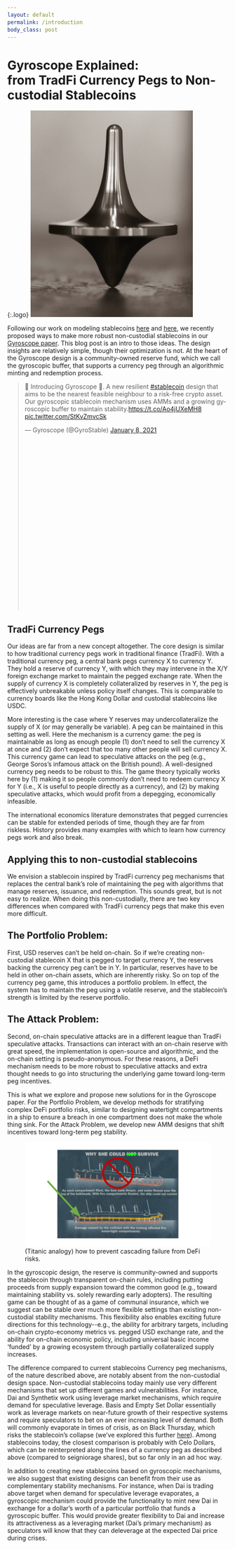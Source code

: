 ```yaml
---
layout: default
permalink: /introduction
body_class: post
---
```


# Gyroscope Explained:<br> from TradFi Currency Pegs to Non-custodial Stablecoins

{:.logo}
!["Spinning Gyroscope"](figures/spinning_top.png)

Following our work on modeling stablecoins [here](https://medium.com/coinmonks/stablecoins-2-0-economic-foundations-for-defi-b9ab38500b87) and [here](https://medium.com/coinmonks/insights-from-modeling-stablecoins-a30e732aef1b), we recently proposed ways to make more robust non-custodial stablecoins in our [Gyroscope paper](litepaper). This blog post is an intro to those ideas. The design insights are relatively simple, though their optimization is not. At the heart of the Gyroscope design is a community-owned reserve fund, which we call the gyroscopic buffer, that supports a currency peg through an algorithmic minting and redemption process.

<blockquote class="twitter-tweet" style="min-height: 520px;"><p lang="en" dir="ltr">🚨 Introducing Gyroscope 🚨. A new resilient <a href="https://twitter.com/hashtag/stablecoin?src=hash&amp;ref_src=twsrc%5Etfw">#stablecoin</a> design that aims to be the nearest feasible neighbour to a risk-free crypto asset. Our gyroscopic stablecoin mechanism uses AMMs and a growing gyroscopic buffer to maintain stability.<a href="https://t.co/Ao4jUXeMH8">https://t.co/Ao4jUXeMH8</a> <a href="https://t.co/StKvZmvcSk">pic.twitter.com/StKvZmvcSk</a></p>&mdash; Gyroscope (@GyroStable) <a href="https://twitter.com/GyroStable/status/1347573355818459136?ref_src=twsrc%5Etfw">January 8, 2021</a></blockquote> <script async src="https://platform.twitter.com/widgets.js" charset="utf-8"></script> 

## TradFi Currency Pegs

Our ideas are far from a new concept altogether. The core design is similar to how traditional currency pegs work in traditional finance (TradFi). With a traditional currency peg, a central bank pegs currency X to currency Y. They hold a reserve of currency Y, with which they may intervene in the X/Y foreign exchange market to maintain the pegged exchange rate. When the supply of currency X is completely collateralized by reserves in Y, the peg is effectively unbreakable unless policy itself changes. This is comparable to currency boards like the Hong Kong Dollar and custodial stablecoins like USDC.

More interesting is the case where Y reserves may undercollateralize the supply of X (or may generally be variable). A peg can be maintained in this setting as well. Here the mechanism is a currency game: the peg is maintainable as long as enough people (1) don’t need to sell the currency X at once and (2) don’t expect that too many other people will sell currency X. This currency game can lead to speculative attacks on the peg (e.g., George Soros’s infamous attack on the British pound). A well-designed currency peg needs to be robust to this. The game theory typically works here by (1) making it so people commonly don’t need to redeem currency X for Y (i.e., X is useful to people directly as a currency), and (2) by making speculative attacks, which would profit from a depegging, economically infeasible.

The international economics literature demonstrates that pegged currencies can be stable for extended periods of time, though they are far from riskless. History provides many examples with which to learn how currency pegs work and also break.


## Applying this to non-custodial stablecoins
We envision a stablecoin inspired by TradFi currency peg mechanisms that replaces the central bank’s role of maintaining the peg with algorithms that manage reserves, issuance, and redemption. This sounds great, but is not easy to realize. When doing this non-custodially, there are two key differences when compared with TradFi currency pegs that make this even more difficult.

## The Portfolio Problem:

First, USD reserves can’t be held on-chain. So if we’re creating non-custodial stablecoin X that is pegged to target currency Y, the reserves backing the currency peg can’t be in Y. In particular, reserves have to be held in other on-chain assets, which are inherently risky. So on top of the currency peg game, this introduces a portfolio problem. In effect, the system has to maintain the peg using a volatile reserve, and the stablecoin’s strength is limited by the reserve portfolio.

## The Attack Problem:

Second, on-chain speculative attacks are in a different league than TradFi speculative attacks. Transactions can interact with an on-chain reserve with great speed, the implementation is open-source and algorithmic, and the on-chain setting is pseudo-anonymous. For these reasons, a DeFi mechanism needs to be more robust to speculative attacks and extra thought needs to go into structuring the underlying game toward long-term peg incentives.

This is what we explore and propose new solutions for in the Gyroscope paper.  For the Portfolio Problem, we develop methods for stratifying complex DeFi portfolio risks, similar to designing watertight compartments in a ship to ensure a breach in one compartment does not make the whole thing sink. For the Attack Problem, we  develop new AMM designs that shift incentives toward long-term peg stability.

<figure class="image titanic">
  <img src="figures/titanic.png" alt="Titanic analogy">
  <figcaption>(Titanic analogy) how to prevent cascading failure from DeFi risks.</figcaption>
</figure>


In the gyroscopic design, the reserve is community-owned and supports the stablecoin through transparent on-chain rules, including putting proceeds from supply expansion toward the common good (e.g., toward maintaining stability vs. solely rewarding early adopters). The resulting game can be thought of as a game of communal insurance, which we suggest can be stable over much more flexible settings than existing non-custodial stability mechanisms. This flexibility also enables exciting future directions for this technology--e.g., the ability for arbitrary targets, including on-chain crypto-economy metrics vs. pegged USD exchange rate, and the ability for on-chain economic policy, including universal basic income ‘funded’ by a growing ecosystem through partially collateralized supply increases.

The difference compared to current stablecoins
Currency peg mechanisms, of the nature described above, are notably absent from the non-custodial design space. Non-custodial stablecoins today mainly use very different mechanisms that set up different games and vulnerabilities. For instance, Dai and Synthetix work using leverage market mechanisms, which require demand for speculative leverage. Basis and Empty Set Dollar essentially work as leverage markets on near-future growth of their respective systems and require speculators to bet on an ever increasing level of demand. Both will commonly evaporate in times of crisis, as on Black Thursday, which risks the stablecoin’s collapse (we’ve explored this further [here](https://medium.com/coinmonks/insights-from-modeling-stablecoins-a30e732aef1b)). Among stablecoins today, the closest comparison is probably with Celo Dollars, which can be reinterpreted along the lines of a currency peg as described above (compared to seigniorage shares), but so far only in an ad hoc way.

In addition to creating new stablecoins based on gyroscopic mechanisms, we also suggest that existing designs can benefit from their use as complementary stability mechanisms. For instance, when Dai is trading above target when demand for speculative leverage evaporates, a gyroscopic mechanism could provide the functionality to mint new Dai in exchange for a dollar’s worth of a particular portfolio that funds a gyroscopic buffer. This would provide greater flexibility to Dai and increase its attractiveness as a leveraging market (Dai’s primary mechanism) as speculators will know that they can deleverage at the expected Dai price during crises.

